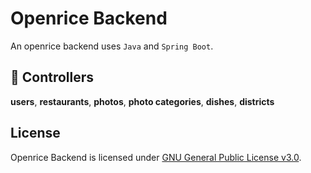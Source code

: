 # Openrice Backend

An openrice backend uses `Java` and `Spring Boot`.

## 🔧 Controllers

**users**, **restaurants**, **photos**, **photo categories**, **dishes**, **districts**

## License

Openrice Backend is licensed under [GNU General Public License v3.0](LICENSE).
